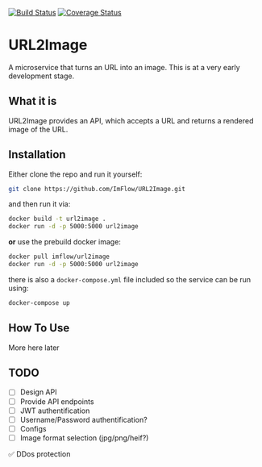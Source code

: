 [![Build Status](https://travis-ci.org/ImFlow/URL2Image.svg?branch=master)](https://travis-ci.org/ImFlow/URL2Image)
[![Coverage Status](https://coveralls.io/repos/github/ImFlow/URL2Image/badge.svg?branch=master)](https://coveralls.io/github/ImFlow/URL2Image?branch=master)
# URL2Image
A microservice that turns an URL into an image.
This is at a very early development stage.

## What it is
URL2Image provides an API, which accepts a URL and returns a rendered image of the URL.

## Installation
Either clone the repo and run it yourself:
```bash
git clone https://github.com/ImFlow/URL2Image.git
```
and then run it via:
```bash 
docker build -t url2image .
docker run -d -p 5000:5000 url2image
```
**or** 
use the prebuild docker image:
```bash
docker pull imflow/url2image
docker run -d -p 5000:5000 url2image
```
there is also a `docker-compose.yml` file included so the service can be run using:
```bash
docker-compose up
```

## How To Use
More here later

## TODO
- [ ] Design API
- [ ] Provide API endpoints
- [ ] JWT authentification
- [ ] Username/Password authentification?
- [ ] Configs
- [ ] Image format selection (jpg/png/heif?)

:white_check_mark: DDos protection
